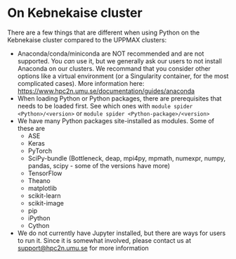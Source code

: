 # On Kebnekaise cluster

There are a few things that are different when using Python on the Kebnekaise cluster compared to the UPPMAX clusters: 

- Anaconda/conda/miniconda are NOT recommended and are not supported. You *can* use it, but we generally ask our users to not install Anaconda on our clusters. We recommand that you consider other options like a virtual environment (or a Singularity container, for the most complicated cases). More information here: https://www.hpc2n.umu.se/documentation/guides/anaconda 
- When loading Python or Python packages, there are prerequisites that needs to be loaded first. See which ones with ``module spider <Python>/<version>`` or ``module spider <Python-package>/<version>`` 
- We have many Python packages site-installed as modules. Some of these are
  - ASE
  - Keras
  - PyTorch
  - SciPy-bundle (Bottleneck, deap, mpi4py, mpmath, numexpr, numpy, pandas, scipy - some of the versions have more)
  - TensorFlow
  - Theano
  - matplotlib
  - scikit-learn
  - scikit-image
  - pip
  - iPython
  - Cython
- We do not currently have Jupyter installed, but there are ways for users to run it. Since it is somewhat involved, please contact us at support@hpc2n.umu.se for more information
